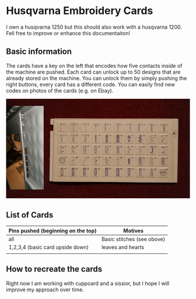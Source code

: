 # Husqvarna Embroidery Cards
I own a husqvarna 1250 but this should also work with a husqvarna 1200. Fell free to improve or enhance this documentaiton!

## Basic information
The cards have a key on the left that encodes how five contacts inside of the machine are pushed. Each card can unlock up to 50 designs that are already stored on the machine. You can unlock them by simply pushing the right buttons, every card has a different code. You can easily find new codes on photos of the cards (e.g. on Ebay).

![](card-example.png)

## List of Cards

Pins pushed (beginning on the top) |  Motives | 
|---|---|
|  all | Basic stitches (see obove)  |
| 1,2,3,4 (basic card upside down)  |  leaves and hearts |
|   |   | 


## How to recreate the cards
Right now I am working with cuppoard and a sissior, but I hope I will improve my approach over time.
